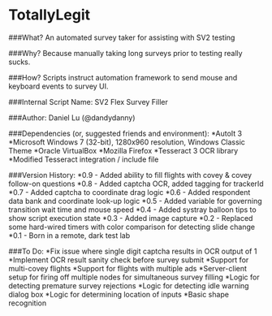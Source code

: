 # TotallyLegit

###What?
An automated survey taker for assisting with SV2 testing

###Why?
Because manually taking long surveys prior to testing really sucks.

###How?
Scripts instruct automation framework to send mouse and keyboard events to survey UI.

###Internal Script Name:
SV2 Flex Survey Filler

###Author:
Daniel Lu (@dandydanny)

###Dependencies (or, suggested friends and environment):
*AutoIt 3
*Microsoft Windows 7 (32-bit), 1280x960 resolution, Windows Classic Theme
*Oracle VirtualBox
*Mozilla Firefox
*Tesseract 3 OCR library
*Modified Tesseract integration / include file

###Version History:
*0.9 - Added ability to fill flights with covey & covey follow-on questions
*0.8 - Added captcha OCR, added tagging for trackerId
*0.7 - Added captcha to coordinate drag logic
*0.6 - Added respondent data bank and coordinate look-up logic
*0.5 - Added variable for governing transition wait time and mouse speed
*0.4 - Added systray balloon tips to show script execution state
*0.3 - Added image capture
*0.2 - Replaced some hard-wired timers with color comparison for detecting slide change
*0.1 - Born in a remote, dark test lab

###To Do:
*Fix issue where single digit captcha results in OCR output of 1
*Implement OCR result sanity check before survey submit
*Support for multi-covey flights
*Support for flights with multiple ads
*Server-client setup for firing off multiple nodes for simultaneous survey filling
*Logic for detecting premature survey rejections
*Logic for detecting idle warning dialog box
*Logic for determining location of inputs
*Basic shape recognition
